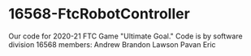 # 16568-FtcRobotController

Our code for 2020-21 FTC Game "Ultimate Goal."
Code is by software division 16568
members:
Andrew
Brandon
Lawson
Pavan
Eric

